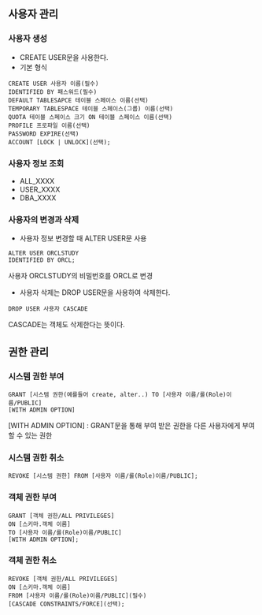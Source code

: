 ## 사용자 관리
### 사용자 생성
- CREATE USER문을 사용한다. 
- 기본 형식
```
CREATE USER 사용자 이름(필수)
IDENTIFIED BY 패스워드(필수)
DEFAULT TABLESAPCE 테이블 스페이스 이름(선택)
TEMPORARY TABLESPACE 테이블 스페이스(그룹) 이름(선택)
QUOTA 테이블 스페이스 크기 ON 테이블 스페이스 이름(선택)
PROFILE 프로파일 이름(선택)
PASSWORD EXPIRE(선택)
ACCOUNT [LOCK | UNLOCK](선택);
```

### 사용자 정보 조회
- ALL_XXXX
- USER_XXXX
- DBA_XXXX

### 사용자의 변경과 삭제
- 사용자 정보 변경할 때 ALTER USER문 사용
```
ALTER USER ORCLSTUDY
IDENTIFIED BY ORCL;
```
사용자 ORCLSTUDY의 비밀번호를 ORCL로 변경

- 사용자 삭제는 DROP USER문을 사용하여 삭제한다.
```
DROP USER 사용자 CASCADE
```
CASCADE는 객체도 삭제한다는 뜻이다.

## 권한 관리
### 시스템 권한 부여
```
GRANT [시스템 권한(예를들어 create, alter..) TO [사용자 이름/롤(Role)이름/PUBLIC]
[WITH ADMIN OPTION]
```
\[WITH ADMIN OPTION] : GRANT문을 통해 부여 받은 권한을 다른 사용자에게 부여할 수 있는 권한

### 시스템 권한 취소
```
REVOKE [시스템 권한] FROM [사용자 이름/롤(Role)이름/PUBLIC];
```

### 객체 권한 부여
```
GRANT [객체 권한/ALL PRIVILEGES]
ON [스키마.객체 이름]
TO [사용자 이름/롤(Role)이름/PUBLIC]
[WITH ADMIN OPTION];
```

### 객체 권한 취소
```
REVOKE [객체 권한/ALL PRIVILEGES]
ON [스키마.객체 이름]
FROM [사용자 이름/롤(Role)이름/PUBLIC](필수)
[CASCADE CONSTRAINTS/FORCE](선택);
```
